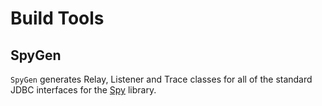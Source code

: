 # Build Tools

## SpyGen
`SpyGen` generates Relay, Listener and Trace classes for all of the standard JDBC interfaces for the 
[Spy](../spy/README.md) library.

